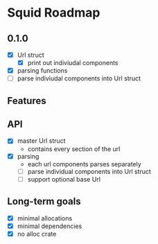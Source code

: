 # Squid Roadmap

## 0.1.0
- [X] Url struct
    - [X] print out indiviudal components
- [X] parsing functions
- [ ] parse indiviudal components into Url struct

## Features

## API
- [X] master Url struct
    - contains every section of the url
- [X] parsing
    - each url components parses separately
    - [ ] parse individual components into Url struct
    - [ ] support optional base Url

## Long-term goals
- [X] minimal allocations
- [X] minimal dependencies
- [X] no alloc crate
